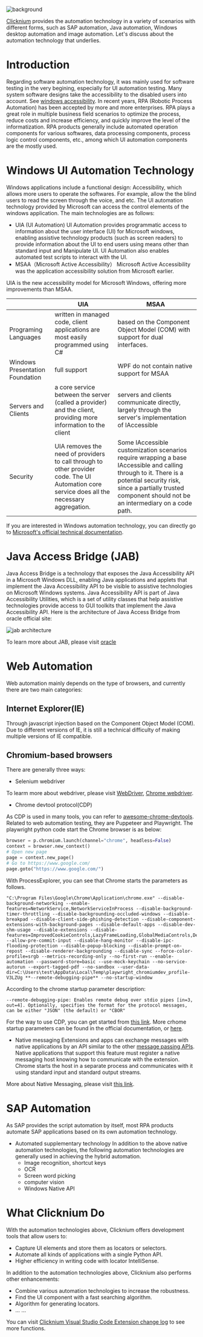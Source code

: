 ![background](img/logo.png)

[Clicknium](https://www.clicknium.com/) provides the automation technology in a variety of scenarios with different forms, such as SAP automation, Java automation, Windows desktop automation and image automation. Let's discuss about the automation technology that underlies.

# Introduction

Regarding software automation technology, it was mainly used for software testing in the very begining, especially for UI automation testing. Many system software designs take the accessibility to the disabled users into account. See [windows accessibility](https://www.microsoft.com/en-us/accessibility/?rtc=1). In recent years, RPA (Robotic Process Automation) has been accepted by more and more enterprises. RPA plays a great role in multiple business field scenarios to optimize the process, reduce costs and increase efficiency, and quickly improve the level of the informatization. RPA products generally include automated operation components for various softwares, data processing components, process logic control components, etc., among which UI automation components are the mostly used.

# Windows UI Automation Technology

Windows applications include a functional design: Accessibility, which allows more users to operate the softwares. For example, allow the the blind users to read the screen through the voice, and etc. The UI automation technology provided by Microsoft can access the control elements of the windows application. The main technologies are as follows:
- UIA (UI Automation) 
UI Automation provides programmatic access to information about the user interface (UI) for Microsoft windows, enabling assistive technology products (such as screen readers) to provide information about the UI to end users using means other than standard input and Manipulate UI. UI Automation also enables automated test scripts to interact with the UI.
- MSAA（Microsoft Active Accessibility）
Microsoft Active Accessibility was the application accessibility solution from Microsoft earlier. 

UIA is the new accessibility model for Microsoft Windows, offering more improvements than MSAA.

||UIA|MSAA|
|--------|---------|-------|
|Programing Languages| written in managed code, client applications are most easily programmed using C# | based on the Component Object Model (COM) with support for dual interfaces.|
|Windows Presentation Foundation|full support |WPF do not contain native support for MSAA|
|Servers and Clients|a core service between the server (called a provider) and the client, providing more information to the client|servers and clients communicate directly, largely through the server's implementation of IAccessible|
|Security|UIA removes the need of providers to call through to other provider code. The UI Automation core service does all the necessary aggregation.|Some IAccessible customization scenarios require wrapping a base IAccessible and calling through to it. There is a potential security risk, since a partially trusted component should not be an intermediary on a code path.|

If you are interested in Windows automation technology, you can directly go to [Microsoft's official technical documentation](https://docs.microsoft.com/zh-CN/dotnet/framework/ui-automation/ui-automation-overview).

# Java Access Bridge (JAB)
Java Access Bridge is a technology that exposes the Java Accessibility API in a Microsoft Windows DLL, enabling Java applications and applets that implement the Java Accessibility API to be visible to assistive technologies on Microsoft Windows systems. Java Accessibility API is part of Java Accessibility Utilities, which is a set of utility classes that help assistive technologies provide access to GUI toolkits that implement the Java Accessibility API.
Here is the architecture of Java Access Bridge from oracle official site:

![jab architecture](img/jab-block-diagram.gif)

To learn more about JAB, please visit [oracle](https://docs.oracle.com/javase/8/docs/technotes/guides/access/jab/introduction.html#jab-overview)

# Web Automation
Web automation mainly depends on the type of browsers, and currently there are two main categories:

## Internet Explorer(IE)  

Through javascript injection based on the Component Object Model (COM).  
Due to different versions of IE, it is still a technical difficulty of making multiple versions of IE compatible.

## Chromium-based browsers

There are generally three ways:
- Selenium webdriver

To learm more about webdriver, please visit [WebDriver](https://w3c.github.io/webdriver/), [Chrome webdriver](https://chromedriver.chromium.org/).

- Chrome devtool protocol(CDP)

As CDP is used in many tools, you can refer to [awesome-chrome-devtools](https://github.com/ChromeDevTools/awesome-chrome-devtools).
Related to web automation testing, they are Puppeteer and Playwright.
The playwright python code start the Chrome browser is as below:
```python
browser = p.chromium.launch(channel="chrome", headless=False)
context = browser.new_context()
# Open new page
page = context.new_page()
# Go to https://www.google.com/
page.goto("https://www.google.com/")
```
With ProcessExplorer, you can see that Chrome starts the parameters as follows.
```
"C:\Program Files\Google\Chrome\Application\chrome.exe" --disable-background-networking --enable-features=NetworkService,NetworkServiceInProcess --disable-background-timer-throttling --disable-backgrounding-occluded-windows --disable-breakpad --disable-client-side-phishing-detection --disable-component-extensions-with-background-pages --disable-default-apps --disable-dev-shm-usage --disable-extensions --disable-features=ImprovedCookieControls,LazyFrameLoading,GlobalMediaControls,DestroyProfileOnBrowserClose,MediaRouter,AcceptCHFrame,AutoExpandDetailsElement --allow-pre-commit-input --disable-hang-monitor --disable-ipc-flooding-protection --disable-popup-blocking --disable-prompt-on-repost --disable-renderer-backgrounding --disable-sync --force-color-profile=srgb --metrics-recording-only --no-first-run --enable-automation --password-store=basic --use-mock-keychain --no-service-autorun --export-tagged-pdf --no-sandbox --user-data-dir=C:\Users\test\AppData\Local\Temp\playwright_chromiumdev_profile-V3LZUg **--remote-debugging-pipe** --no-startup-window
```
According to the chrome startup parameter description:
```
--remote-debugging-pipe: Enables remote debug over stdio pipes [in=3, out=4]. Optionally, specifies the format for the protocol messages, can be either "JSON" (the default) or "CBOR"
```

For the way to use CDP, you can get started from [this link](https://github.com/aslushnikov/getting-started-with-cdp/blob/master/README.md).
More crhome startup parameters can be found in the official documentation, or [here](https://github.com/GoogleChrome/chrome-launcher/blob/master/docs/chrome-flags-for-tools.md).
- Native messaging
Extensions and apps can exchange messages with native applications by an API similar to the other  [message passing APIs](https://developer.chrome.com/docs/apps/nativeMessaging/messaging). Native applications that support this feature must register a native messaging host knowing how to communicate with the extension. Chrome starts the host in a separate process and communicates with it using standard input and standard output streams.

More about Native Messaging, please visit [this link](https://developer.chrome.com/docs/apps/nativeMessaging/messaging).

#  SAP Automation
As SAP provides the script automation by itself, most RPA products automate SAP applications based on its own automation technology.

- Automated supplementary technology
In addition to the above native automation technologies, the following automation technologies are generally used in achieving the hybrid automation.
  - Image recognition, shortcut keys
  - OCR
  - Screen word picking
  - computer vision
  - Windows Native API

# What Clicknium Do
With the automation technologies above, Clicknium offers development tools that allow users to: 
- Capture UI elements and store them as locators or selectors.
- Automate all kinds of applications with a single Python API.
- Higher efficiency in writing code with locator IntelliSense.

In addition to the automation technologies above, Clicknium also performs other enhancements: 
- Combine various automation technologies to increase the robustness.
- Find the UI component with a fast searching algorithm.
- Algorithm for generating locators.
- ... ...

You can visit [Clicknium Visual Studio Code Extension change log](https://marketplace.visualstudio.com/items/ClickCorp.clicknium/changelog) to see more functions.